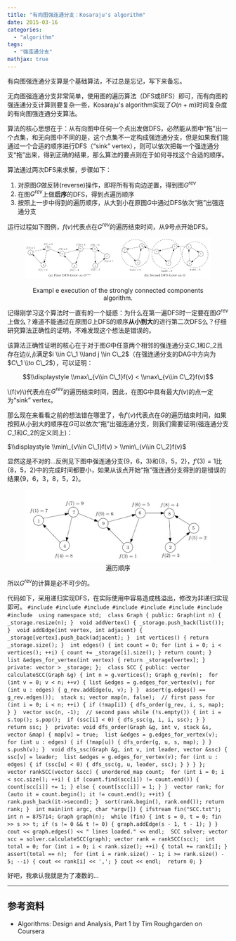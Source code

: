 ```yaml
---
title: "有向图强连通分支：Kosaraju's algorithm"
date: 2015-03-16
categories: 
  - "algorithm"
tags: 
  - "强连通分支"
mathjax: true
---
```


有向图强连通分支算是个基础算法，不过总是忘记，写下来备忘。

无向图强连通分支非常简单，使用图的遍历算法（DFS或BFS）即可，而有向图的强连通分支计算则要复杂一些，Kosaraju's algorithm实现了$O(n+m)$时间复杂度的有向图强连通分支算法。

算法的核心思想在于：从有向图中任何一个点出发做DFS，必然能从图中“拖”出一个点集，和无向图中不同的是，这个点集不一定构成强连通分支，但是如果我们能通过一个合适的顺序进行DFS（“sink” vertex），则可以依次把每一个强连通分支“拖”出来，得到正确的结果，那么算法的要点则在于如何寻找这个合适的顺序。

<!--more-->

算法通过两次DFS来求解，步骤如下：

1. 对原图$G$做反转(reverse)操作，即将所有有向边逆置，得到图$G^{rev}$
2. 在图$G^{rev}$上做**后序**的DFS，得到点遍历顺序
3. 按照上一步中得到的遍历顺序，从大到小在原图$G$中通过DFS依次“拖”出强连通分支

运行过程如下图例，$f(v)$代表点在$G^{rev}$的遍历结束时间，从9号点开始DFS。 <figure style="text-align: center;">
  <img src="/assets/images/B0842D09-98C3-4F8C-B551-315CBAC0874E.jpg" alt="Exampl  e execution of the strongly connected components algorithm." />
  <figcaption>Exampl e execution of the strongly connected components algorithm.</figcaption>
</figure>

记得刚学习这个算法时一直有的一个疑惑：为什么在第一遍DFS时一定要在图$G^{rev}$上做么？难道不能通过在原图$G$上DFS的顺序**从小到大**的进行第二次DFS么？仔细研究算法正确性的证明，不难发现这个想法是错误的。

该算法正确性证明的核心在于对于图$G$中任意两个相邻的强连通分支$C\_1$和$C\_2$且存在边$(i,j)$满足$i \\in C\_1 \\land j \\in C\_2$（在强连通分支的DAG中方向为$C\_1 \\to C\_2$），可以证明：

$$\\displaystyle \\max\_{v\\in C\_1}f(v) < \\max\_{v\\in C\_2}f(v)$$

\\(f(v)\\)代表点在$G^{rev}$的遍历结束时间，因此，在图G中具有最大$f(v)$的点一定为“sink” vertex。

那么现在来看看之前的想法错在哪里了，令$f'(v)$代表点在$G$的遍历结束时间，如果按照从小到大的顺序在$G$可以依次“拖”出强连通分支，则我们需要证明(强连通分支$C\_1$和$C\_2$的定义同上)：

$\\displaystyle \\min\_{v\\in C\_1}f(v) > \\min\_{v\\in C\_2}f(v)$

显然这是不对的...反例见下图中强连通分支{9，6，3}和{8，5，2}，$f'(3)=1$比{8，5，2}中的完成时间都要小，如果从该点开始“拖”强连通分支得到的是错误的结果{9，6，3，8，5，2}。

<figure style="text-align: center;">
  <img src="/assets/images/9A6FEF4E-FD08-4AF3-89BC-398920C58BAB.jpg" alt="遍历顺序" />
  <figcaption>遍历顺序</figcaption>
</figure>

所以$G^{rev}$的计算是必不可少的。

代码如下，采用递归实现DFS，在实际使用中容易造成栈溢出，修改为非递归实现即可。 `#include #include #include #include #include #include #include #include  using namespace std;  class Graph { public: Graph(int n) { _storage.resize(n); }  void addVertex() { _storage.push_back(list()); }  void addEdge(int vertex, int adjacent) { _storage[vertex].push_back(adjacent); }  int vertices() { return _storage.size(); }  int edges() { int count = 0; for (int i = 0; i < vertices(); ++i) { count += _storage[i].size(); } return count; }  list &edges_for_vertex(int vertex) { return _storage[vertex]; }  private: vector > _storage; };  class SCC { public: vector calculateSCC(Graph &g) { int n = g.vertices(); Graph g_rev(n);  for (int v = 0; v < n; ++v) { list &edges = g.edges_for_vertex(v); for (int u : edges) { g_rev.addEdge(u, v); } }  assert(g.edges() == g_rev.edges());  stack s; vector map(n, false);  // first pass for (int i = 0; i < n; ++i) { if (!map[i]) { dfs_order(g_rev, i, s, map); } }  vector ssc(n, -1);  // second pass while (!s.empty()) { int i = s.top(); s.pop();  if (ssc[i] < 0) { dfs_ssc(g, i, i, ssc); } }  return ssc; }  private: void dfs_order(Graph &g, int v, stack &s, vector &map) { map[v] = true;  list &edges = g.edges_for_vertex(v); for (int u : edges) { if (!map[u]) { dfs_order(g, u, s, map); } }  s.push(v); }  void dfs_ssc(Graph &g, int v, int leader, vector &ssc) { ssc[v] = leader;  list &edges = g.edges_for_vertex(v); for (int u : edges) { if (ssc[u] < 0) { dfs_ssc(g, u, leader, ssc); } } } };  vector rankSCC(vector &scc) { unordered_map count;  for (int i = 0; i < scc.size(); ++i) { if (count.find(scc[i]) != count.end()) { count[scc[i]] += 1; } else { count[scc[i]] = 1; } }  vector rank; for (auto it = count.begin(); it != count.end(); ++it) { rank.push_back(it->second); }  sort(rank.begin(), rank.end()); return rank; }  int main(int argc, char *argv[]) { ifstream fin("SCC.txt");  int n = 875714; Graph graph(n);  while (fin) { int s = 0, t = 0; fin >> s >> t; if (s != 0 && t != 0) { graph.addEdge(s - 1, t - 1); } }  cout << graph.edges() << " lines loaded." << endl;  SCC solver; vector scc = solver.calculateSCC(graph); vector rank = rankSCC(scc);  int total = 0; for (int i = 0; i < rank.size(); ++i) { total += rank[i]; } assert(total == n);  for (int i = rank.size() - 1; i >= rank.size() - 5; --i) { cout << rank[i] << ','; } cout << endl;  return 0; }`

好吧，我承认我就是为了凑数的...

* * *

## 参考资料

- Algorithms: Design and Analysis, Part 1 by Tim Roughgarden on Coursera
